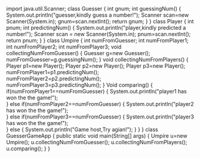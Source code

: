 
import java.util.Scanner;
class Guesser
{
    int gnum;
    int guessingNum()
    {
        System.out.println("guesser,kindly guess a number!");
        Scanner scan=new Scanner(System.in);
        gnum=scan.nextInt();
        return gnum;
    }
}
class Player
{
    int pnum;
    int predictingNum()
    {
         System.out.println("player,kindly predicted a number!");
        Scanner scan = new Scanner(System.in);
        pnum=scan.nextInt();
        return pnum;
    }
}
class Umpire
{
    int numFromGuesser;
    int numFromPlayer1;
    int numFromPlayer2;
    int numFromPlayer3;
    void collectingNumFromGuesser()
    {
        Guesser g=new Guesser();
        numFromGuesser=g.guessingNum();
    }
    void collectingNumFromPlayers()
    {
        Player p1=new Player();
        Player p2=new Player();
        Player p3=new Player();
        numFromPlayer1=p1.predictingNum();
        numFromPlayer2=p2.predictingNum();
        numFromPlayer3=p3.predictingNum();
    }
    Void comparing()
    {
        if(numFromPlayer1==numFromGuesser)
        {
          System.out.println("player1 has won the the game!");  
        }
        else if(numFromPlayer2==numFromGuesser)
        {
          System.out.println("player2 has won the the game!");  
        }
        else if(numFromPlayer3==numFromGuesser)
        {
          System.out.println("player3 has won the the game!");  
        }
        else
        {
            System.out.println("Game host,Try agian!");
        }
    }
}
class GuesserGameApp 
{
    public static void main(String[] args) 
    {
        Umpire u=new Umpire();
        u.collectingNumFromGuesser();
        u.collectingNumFromPlayers();
        u.comparing();
        }
}
